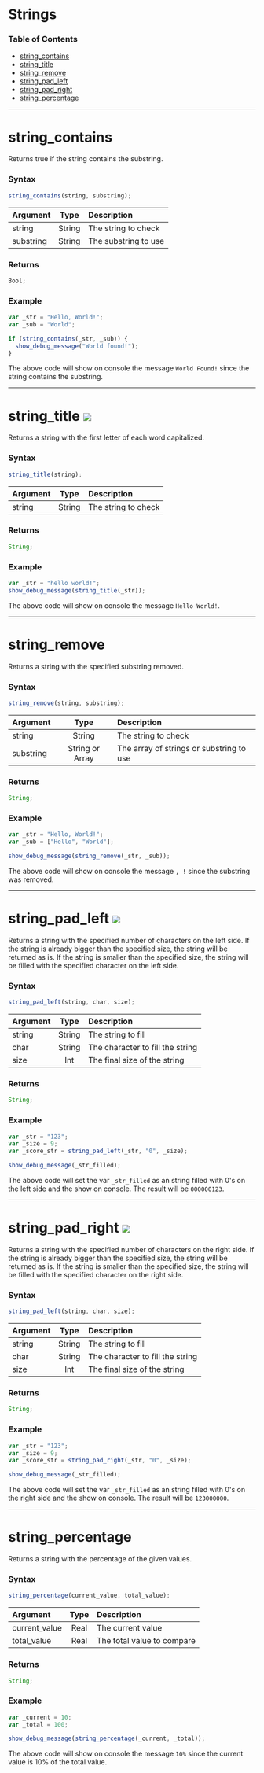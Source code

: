 # Strings

### Table of Contents

- [string_contains](#string_contains)
- [string_title](#string_title)
- [string_remove](#string_remove)
- [string_pad_left](#string_pad_left)
- [string_pad_right](#string_pad_right)
- [string_percentage](#string_percentage)

---

# string_contains

Returns true if the string contains the substring.

### Syntax

```js
string_contains(string, substring);
```

| Argument  |  Type  | Description          |
| :-------- | :----: | :------------------- |
| string    | String | The string to check  |
| substring | String | The substring to use |

### Returns

```js
Bool;
```

### Example

```js
var _str = "Hello, World!";
var _sub = "World";

if (string_contains(_str, _sub)) {
  show_debug_message("World found!");
}
```

The above code will show on console the message `World Found!` since the string contains the substring.

---

# string_title ![](https://img.shields.io/badge/v1.2.2-3e5f4a?style=flat)

Returns a string with the first letter of each word capitalized.

### Syntax

```js
string_title(string);
```

| Argument |  Type  | Description         |
| :------- | :----: | :------------------ |
| string   | String | The string to check |

### Returns

```js
String;
```

### Example

```js
var _str = "hello world!";
show_debug_message(string_title(_str));
```

The above code will show on console the message `Hello World!`.

---

# string_remove

Returns a string with the specified substring removed.

### Syntax

```js
string_remove(string, substring);
```

| Argument  |      Type       | Description                              |
| :-------- | :-------------: | :--------------------------------------- |
| string    |     String      | The string to check                      |
| substring | String or Array | The array of strings or substring to use |

### Returns

```js
String;
```

### Example

```js
var _str = "Hello, World!";
var _sub = ["Hello", "World"];

show_debug_message(string_remove(_str, _sub));
```

The above code will show on console the message `, !` since the substring was removed.

---

# string_pad_left ![](https://img.shields.io/badge/v1.3.0-7a6e7e?style=flat)

Returns a string with the specified number of characters on the left side. If the string is already bigger than the specified size, the string will be returned as is. If the string is smaller than the specified size, the string will be filled with the specified character on the left side.

### Syntax

```js
string_pad_left(string, char, size);
```

| Argument |  Type  | Description                      |
| :------- | :----: | :------------------------------- |
| string   | String | The string to fill               |
| char     | String | The character to fill the string |
| size     |  Int   | The final size of the string     |

### Returns

```js
String;
```

### Example

```js
var _str = "123";
var _size = 9;
var _score_str = string_pad_left(_str, "0", _size);

show_debug_message(_str_filled);
```

The above code will set the var `_str_filled` as an string filled with 0's on the left side and the show on console. The result will be `000000123`.

---

# string_pad_right ![](https://img.shields.io/badge/v1.3.0-7a6e7e?style=flat)

Returns a string with the specified number of characters on the right side. If the string is already bigger than the specified size, the string will be returned as is. If the string is smaller than the specified size, the string will be filled with the specified character on the right side.

### Syntax

```js
string_pad_left(string, char, size);
```

| Argument |  Type  | Description                      |
| :------- | :----: | :------------------------------- |
| string   | String | The string to fill               |
| char     | String | The character to fill the string |
| size     |  Int   | The final size of the string     |

### Returns

```js
String;
```

### Example

```js
var _str = "123";
var _size = 9;
var _score_str = string_pad_right(_str, "0", _size);

show_debug_message(_str_filled);
```

The above code will set the var `_str_filled` as an string filled with 0's on the right side and the show on console. The result will be `123000000`.

---

# string_percentage

Returns a string with the percentage of the given values.

### Syntax

```js
string_percentage(current_value, total_value);
```

| Argument      | Type  | Description                |
| :------------ | :---: | :------------------------- |
| current_value | Real  | The current value          |
| total_value   | Real  | The total value to compare |

### Returns

```js
String;
```

### Example

```js
var _current = 10;
var _total = 100;

show_debug_message(string_percentage(_current, _total));
```

The above code will show on console the message `10%` since the current value is 10% of the total value.